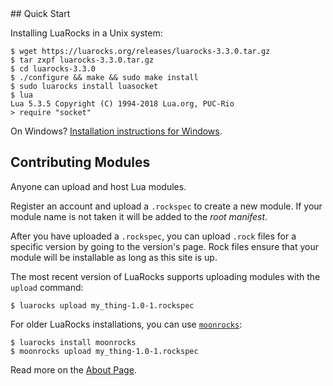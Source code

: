 <div id="quick-start"></div>
## Quick Start

Installing LuaRocks in a Unix system:

    $ wget https://luarocks.org/releases/luarocks-3.3.0.tar.gz
    $ tar zxpf luarocks-3.3.0.tar.gz
    $ cd luarocks-3.3.0
    $ ./configure && make && sudo make install
    $ sudo luarocks install luasocket
    $ lua
    Lua 5.3.5 Copyright (C) 1994-2018 Lua.org, PUC-Rio
    > require "socket"

On Windows? [Installation instructions for Windows](https://github.com/luarocks/luarocks/wiki/Installation-instructions-for-Windows).

## Contributing Modules

Anyone can upload and host Lua modules.

Register an account and upload a `.rockspec` to create a new module. If your
module name is not taken it will be added to the *root manifest*.

After you have uploaded a `.rockspec`, you can upload `.rock` files for a
specific version by going to the version's page. Rock files ensure that your
module will be installable as long as this site is up.

The most recent version of LuaRocks supports uploading modules with the
`upload` command:

    $ luarocks upload my_thing-1.0-1.rockspec

For older LuaRocks installations, you can use [`moonrocks`](https://github.com/leafo/moonrocks):

    $ luarocks install moonrocks
    $ moonrocks upload my_thing-1.0-1.rockspec

Read more on the [About Page][1].

  [1]: /about
